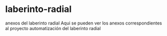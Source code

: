 # laberinto-radial
anexos del laberinto radial
Aqui se pueden ver los anexos correspondientes al proyecto automatización del laberinto radial
